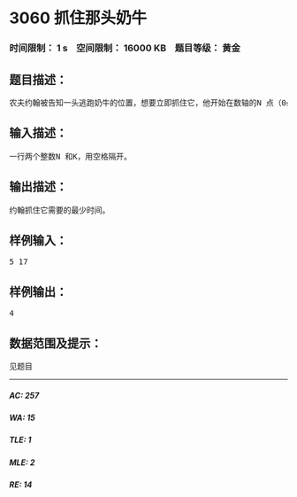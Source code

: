 # 3060 抓住那头奶牛   
### 时间限制： 1 s&nbsp;&nbsp;&nbsp;&nbsp;空间限制： 16000 KB&nbsp;&nbsp;&nbsp;&nbsp;题目等级： 黄金  
## 题目描述：  

<pre>
农夫约翰被告知一头逃跑奶牛的位置，想要立即抓住它，他开始在数轴的N 点（0≤N≤100000），奶牛在同一个数轴的K 点（0≤K≤100000）。约翰有两种移动方式：1 分钟内从x 点移动到x+1 或x-1；1 分钟内从x 点移动到2x。假设奶牛不会移动，约翰抓住它需要多少时间？
</pre>
  
  
## 输入描述：  

<pre>
一行两个整数N 和K，用空格隔开。
</pre>
  
  
## 输出描述：  

<pre>
约翰抓住它需要的最少时间。
</pre>
  
  
## 样例输入：  

<pre>
5 17
</pre>
  
  
## 样例输出：  

<pre>
4
</pre>
  
  
## 数据范围及提示：  

<pre>
见题目
</pre>
  
  
***  

##### AC: 257  
##### WA: 15  
##### TLE: 1  
##### MLE: 2  
##### RE: 14  
